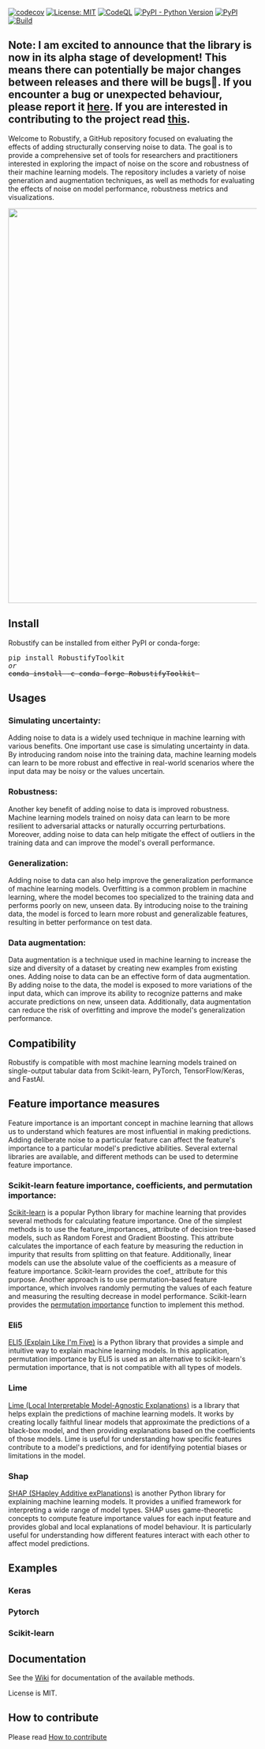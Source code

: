 [![codecov](https://codecov.io/gh/IsaFoster/robustify/branch/main/graph/badge.svg?token=9CWBWHNZML)](https://app.codecov.io/gh/IsaFoster/robustify/)
[![License: MIT](https://img.shields.io/badge/License-MIT-yellow.svg)](https://opensource.org/licenses/MIT)
[![CodeQL](https://github.com/IsaFoster/robustify/actions/workflows/codeql-analysis.yml/badge.svg)](https://github.com/IsaFoster/robustify/actions/workflows/codeql-analysis.yml)
[![PyPI - Python Version](https://img.shields.io/pypi/pyversions/RobustifyToolkit)](https://pypi.org/project/RobustifyToolkit/)
[![PyPI](https://badge.fury.io/py/RobustifyToolkit.svg)](https://badge.fury.io/py/RobustifyToolkit)
[![Build](https://github.com/IsaFoster/MasterThesis/actions/workflows/python-package.yml/badge.svg)](https://github.com/IsaFoster/MasterThesis/actions/workflows/python-package.yml)

## Note: I am excited to announce that the library is now in its alpha stage of development! This means there can potentially be major changes between releases and there will be bugs🐛. If you encounter a bug or unexpected behaviour, please report it [here](https://github.com/IsaFoster/robustify/discussions/categories/bugs). If you are interested in contributing to the project read [this](CONTRIBUTING.md).

Welcome to Robustify, a GitHub repository focused on evaluating the effects of adding structurally conserving noise to data. The goal is to provide a comprehensive set of tools for researchers and practitioners interested in exploring the impact of noise on the score and robustness of their machine learning models. The repository includes a variety of noise generation and augmentation techniques, as well as methods for evaluating the effects of noise on model performance, robustness metrics and visualizations. 

<p align="center">
  <img src="https://raw.githubusercontent.com/IsaFoster/robustify/ed05ecac1f5eb39c4858b292eccf63f077454e1a/docs/images/robustify.png" width="800" />
</p>

## Install
Robustify can be installed from either PyPI or conda-forge:

<pre>
pip install RobustifyToolkit
<i>or</i>
<del>conda install -c conda-forge RobustifyToolkit </del>
</pre>

## Usages
### Simulating uncertainty:
Adding noise to data is a widely used technique in machine learning with various benefits. One important use case is simulating uncertainty in data. By introducing random noise into the training data, machine learning models can learn to be more robust and effective in real-world scenarios where the input data may be noisy or the values uncertain.
### Robustness: 
Another key benefit of adding noise to data is improved robustness. Machine learning models trained on noisy data can learn to be more resilient to adversarial attacks or naturally occurring perturbations. Moreover, adding noise to data can help mitigate the effect of outliers in the training data and can improve the model's overall performance.
### Generalization: 
Adding noise to data can also help improve the generalization performance of machine learning models. Overfitting is a common problem in machine learning, where the model becomes too specialized to the training data and performs poorly on new, unseen data. By introducing noise to the training data, the model is forced to learn more robust and generalizable features, resulting in better performance on test data.
### Data augmentation:
Data augmentation is a technique used in machine learning to increase the size and diversity of a dataset by creating new examples from existing ones. Adding noise to data can be an effective form of data augmentation. By adding noise to the data, the model is exposed to more variations of the input data, which can improve its ability to recognize patterns and make accurate predictions on new, unseen data. Additionally, data augmentation can reduce the risk of overfitting and improve the model's generalization performance.

## Compatibility 
Robustify is compatible with most machine learning models trained on single-output tabular data from Scikit-learn, PyTorch, TensorFlow/Keras, and FastAI.

## Feature importance measures 
Feature importance is an important concept in machine learning that allows us to understand which features are most influential in making predictions. Adding deliberate noise to a particular feature can affect the feature's importance to a particular model's predictive abilities. Several external libraries are available, and different methods can be used to determine feature importance.
### Scikit-learn feature importance, coefficients, and permutation importance:
[Scikit-learn][2] is a popular Python library for machine learning that provides several methods for calculating feature importance. One of the simplest methods is to use the feature_importances_ attribute of decision tree-based models, such as Random Forest and Gradient Boosting. This attribute calculates the importance of each feature by measuring the reduction in impurity that results from splitting on that feature. Additionally, linear models can use the absolute value of the coefficients as a measure of feature importance. Scikit-learn provides the coef_ attribute for this purpose. Another approach is to use permutation-based feature importance, which involves randomly permuting the values of each feature and measuring the resulting decrease in model performance. Scikit-learn provides the [permutation importance][3] function to implement this method.
### Eli5
[ELI5 (Explain Like I'm Five)][4] is a Python library that provides a simple and intuitive way to explain machine learning models. In this application, permutation importance by ELI5 is used as an alternative to scikit-learn's permutation importance, that is not compatible with all types of models. 
### Lime
[Lime (Local Interpretable Model-Agnostic Explanations)][5] is a library that helps explain the predictions of machine learning models. It works by creating locally faithful linear models that approximate the predictions of a black-box model, and then providing explanations based on the coefficients of those models. Lime is useful for understanding how specific features contribute to a model's predictions, and for identifying potential biases or limitations in the model.
### Shap
[SHAP (SHapley Additive exPlanations)][6] is another Python library for explaining machine learning models. It provides a unified framework for interpreting a wide range of model types. SHAP uses game-theoretic concepts to compute feature importance values for each input feature and provides global and local explanations of model behaviour. It is particularly useful for understanding how different features interact with each other to affect model predictions.

## Examples
### Keras
### Pytorch
### Scikit-learn

## Documentation
See the [Wiki][1] for documentation of the available methods. 

License is MIT.

## How to contribute
Please read [How to contribute](CONTRIBUTING.md)

[1]: https://github.com/IsaFoster/robustify/wiki
[2]: https://scikit-learn.org/stable/index.html
[3]: https://scikit-learn.org/stable/modules/generated/sklearn.inspection.permutation_importance.html
[4]: https://github.com/TeamHG-Memex/eli5
[5]: https://github.com/marcotcr/lime
[6]: https://github.com/slundberg/shap



